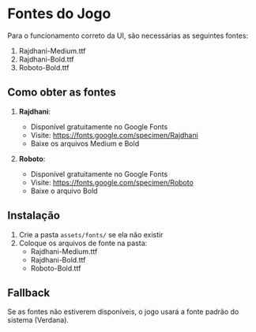 # Fontes do Jogo

Para o funcionamento correto da UI, são necessárias as seguintes fontes:

1. Rajdhani-Medium.ttf
2. Rajdhani-Bold.ttf
3. Roboto-Bold.ttf

## Como obter as fontes

1. **Rajdhani**:
   - Disponível gratuitamente no Google Fonts
   - Visite: https://fonts.google.com/specimen/Rajdhani
   - Baixe os arquivos Medium e Bold

2. **Roboto**:
   - Disponível gratuitamente no Google Fonts
   - Visite: https://fonts.google.com/specimen/Roboto
   - Baixe o arquivo Bold

## Instalação

1. Crie a pasta `assets/fonts/` se ela não existir
2. Coloque os arquivos de fonte na pasta:
   - Rajdhani-Medium.ttf
   - Rajdhani-Bold.ttf
   - Roboto-Bold.ttf

## Fallback

Se as fontes não estiverem disponíveis, o jogo usará a fonte padrão do sistema (Verdana). 